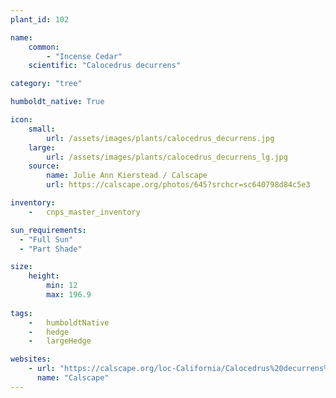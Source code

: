 ```yaml
---
plant_id: 102

name: 
    common: 
        - "Incense Cedar"  
    scientific: "Calocedrus decurrens" 

category: "tree"

humboldt_native: True

icon: 
    small: 
        url: /assets/images/plants/calocedrus_decurrens.jpg 
    large: 
        url: /assets/images/plants/calocedrus_decurrens_lg.jpg 
    source: 
        name: Julie Ann Kierstead / Calscape 
        url: https://calscape.org/photos/645?srchcr=sc640798d84c5e3 

inventory: 
    -   cnps_master_inventory

sun_requirements:
  - "Full Sun"
  - "Part Shade"

size:
    height: 
        min: 12
        max: 196.9
 
tags:  
    -   humboldtNative
    -   hedge   
    -   largeHedge

websites:
    - url: "https://calscape.org/loc-California/Calocedrus%20decurrens%20(Incense%20Cedar)"
      name: "Calscape"
---
```


